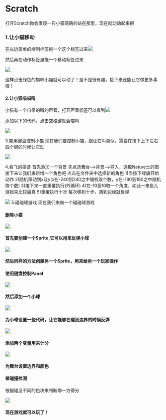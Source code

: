 # Scratch

打开Scratch你会发现一只小猫萌萌的站在那里，现在就动动起来把


### 1.让小猫移动
在左边菜单的控制标签拖一个这个标签过来![](http://7u2osj.com1.z0.glb.clouddn.com/scratch_addclick.png)


然后再在动作标签里拖一个移动标签过来

![](http://7u2osj.com1.z0.glb.clouddn.com/scratch_addmove.png)

这样点击绿色的旗帜小猫就可以动了！是不是很有趣，接下来还能让它做更多事情！

#### 2.让小猫喵喵叫

小猫有一个自带的叫的声音，打开声音标签可以看到![](http://7u2osj.com1.z0.glb.clouddn.com/scratch_meaw.png)

添加以下的代码，点击空格键就会喵叫

![](http://7u2osj.com1.z0.glb.clouddn.com/scratch_addmiaocode.png)

3.能用键盘控制小猫
现在我们要控制小猫，跟让它叫类似，需要在按下上下左右四个键的时候让它动

![](http://7u2osj.com1.z0.glb.clouddn.com/scratch_addmovecode.png)



4.会飞的巫婆
首先添加一个背景
先点选舞台-->背景-->导入，选取Nature土的图
接下来让我们来新增一个角色吧
点击在文件夹中选择新的角色
1)当按下绿旗开始动作
2)随机移动到x及y(x在-240到240之中随机取个数，y在-180到180之中随机取个数)
3)接下来一直重覆执行(外循环)
4)在-10至10取一个角度，如此一来鱼儿游起来比较逼真
5)重覆执行十次
每次移到十步，遇到边缘就反弹

![](http://7u2osj.com1.z0.glb.clouddn.com/scratch_wizarrd.png)
5.碰碰球游戏
现在我们来做一个碰碰球游戏

#### 删除小猫

![](http://7u2osj.com1.z0.glb.clouddn.com/scratchdeletecat.png)
#### 首先要创建一个Sprite,它可以用来反弹小球

![](http://7u2osj.com1.z0.glb.clouddn.com/scratchdrawnewpanel.png)
#### 然后同样的方法创建另一个Sprite，用来给另一个玩家操作


#### 使用键盘控制Panel

![](http://7u2osj.com1.z0.glb.clouddn.com/scratchmovedownandup.png)
#### 然后添加一个小球
![](http://7u2osj.com1.z0.glb.clouddn.com/scratchdrawball.png)

#### 为小球设置一些代码，让它能够在碰到边界的时候反弹
![](http://7u2osj.com1.z0.glb.clouddn.com/scratchbouncecode.png)

#### 添加两个变量用来计分
![](http://7u2osj.com1.z0.glb.clouddn.com/scratch_newVirable.png)

#### 为舞台设置边界和颜色



#### 做碰撞检测
根据碰见不同的色块来判断哪一方得分

![](http://7u2osj.com1.z0.glb.clouddn.com/scratch_pongallcode.png)


#### 现在游戏就可以玩了！



